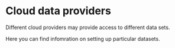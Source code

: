 # Cloud data providers
Different cloud providers may provide access to different data sets. 

Here you can find infomration on setting up particular datasets. 



